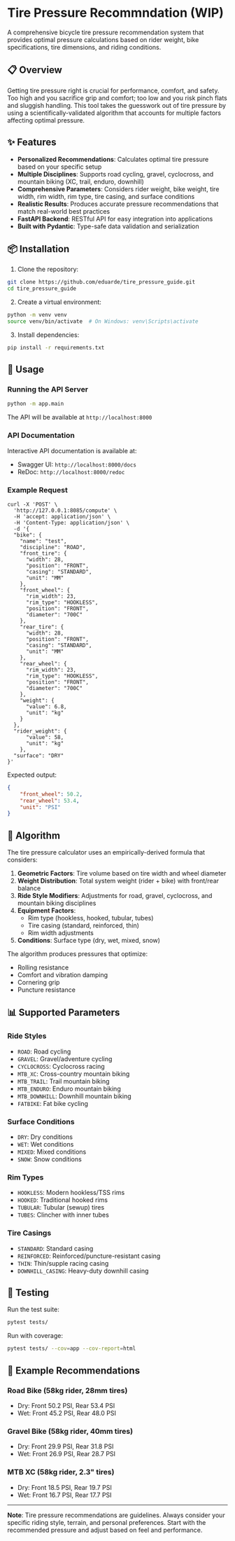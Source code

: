 #  Tire Pressure Recommndation (WIP)

A comprehensive bicycle tire pressure recommendation system that provides optimal pressure calculations based on rider weight, bike specifications, tire dimensions, and riding conditions.

## 📋 Overview

Getting tire pressure right is crucial for performance, comfort, and safety. Too high and you sacrifice grip and comfort; too low and you risk pinch flats and sluggish handling. This tool takes the guesswork out of tire pressure by using a scientifically-validated algorithm that accounts for multiple factors affecting optimal pressure.

## ✨ Features

- **Personalized Recommendations**: Calculates optimal tire pressure based on your specific setup
- **Multiple Disciplines**: Supports road cycling, gravel, cyclocross, and mountain biking (XC, trail, enduro, downhill)
- **Comprehensive Parameters**: Considers rider weight, bike weight, tire width, rim width, rim type, tire casing, and surface conditions
- **Realistic Results**: Produces accurate pressure recommendations that match real-world best practices
- **FastAPI Backend**: RESTful API for easy integration into applications
- **Built with Pydantic**: Type-safe data validation and serialization


## 📦 Installation

1. Clone the repository:
```bash
git clone https://github.com/eduarde/tire_pressure_guide.git
cd tire_pressure_guide
```

2. Create a virtual environment:
```bash
python -m venv venv
source venv/bin/activate  # On Windows: venv\Scripts\activate
```

3. Install dependencies:
```bash
pip install -r requirements.txt
```

## 🚀 Usage

### Running the API Server

```bash
python -m app.main
```

The API will be available at `http://localhost:8000`

### API Documentation

Interactive API documentation is available at:
- Swagger UI: `http://localhost:8000/docs`
- ReDoc: `http://localhost:8000/redoc`

### Example Request

```
curl -X 'POST' \
  'http://127.0.0.1:8085/compute' \
  -H 'accept: application/json' \
  -H 'Content-Type: application/json' \
  -d '{
  "bike": {
    "name": "test",
    "discipline": "ROAD",
    "front_tire": {
      "width": 28,
      "position": "FRONT",
      "casing": "STANDARD",
      "unit": "MM"
    },
    "front_wheel": {
      "rim_width": 23,
      "rim_type": "HOOKLESS",
      "position": "FRONT",
      "diameter": "700C"
    },
    "rear_tire": {
      "width": 28,
      "position": "FRONT",
      "casing": "STANDARD",
      "unit": "MM"
    },
    "rear_wheel": {
      "rim_width": 23,
      "rim_type": "HOOKLESS",
      "position": "FRONT",
      "diameter": "700C"
    },
    "weight": {
      "value": 6.8,
      "unit": "kg"
    }
  },
  "rider_weight": {
      "value": 58,
      "unit": "kg"
    },
  "surface": "DRY"
}'
```


Expected output:
```json
{
    "front_wheel": 50.2,
    "rear_wheel": 53.4,
    "unit": "PSI"
}
```

## 🧮 Algorithm

The tire pressure calculator uses an empirically-derived formula that considers:

1. **Geometric Factors**: Tire volume based on tire width and wheel diameter
2. **Weight Distribution**: Total system weight (rider + bike) with front/rear balance
3. **Ride Style Modifiers**: Adjustments for road, gravel, cyclocross, and mountain biking disciplines
4. **Equipment Factors**: 
   - Rim type (hookless, hooked, tubular, tubes)
   - Tire casing (standard, reinforced, thin)
   - Rim width adjustments
5. **Conditions**: Surface type (dry, wet, mixed, snow)

The algorithm produces pressures that optimize:
- Rolling resistance
- Comfort and vibration damping
- Cornering grip
- Puncture resistance

## 📊 Supported Parameters

### Ride Styles
- `ROAD`: Road cycling
- `GRAVEL`: Gravel/adventure cycling
- `CYCLOCROSS`: Cyclocross racing
- `MTB_XC`: Cross-country mountain biking
- `MTB_TRAIL`: Trail mountain biking
- `MTB_ENDURO`: Enduro mountain biking
- `MTB_DOWNHILL`: Downhill mountain biking
- `FATBIKE`: Fat bike cycling

### Surface Conditions
- `DRY`: Dry conditions
- `WET`: Wet conditions
- `MIXED`: Mixed conditions
- `SNOW`: Snow conditions

### Rim Types
- `HOOKLESS`: Modern hookless/TSS rims
- `HOOKED`: Traditional hooked rims
- `TUBULAR`: Tubular (sewup) tires
- `TUBES`: Clincher with inner tubes

### Tire Casings
- `STANDARD`: Standard casing
- `REINFORCED`: Reinforced/puncture-resistant casing
- `THIN`: Thin/supple racing casing
- `DOWNHILL_CASING`: Heavy-duty downhill casing

## 🧪 Testing

Run the test suite:

```bash
pytest tests/
```

Run with coverage:

```bash
pytest tests/ --cov=app --cov-report=html
```

## 🎯 Example Recommendations

### Road Bike (58kg rider, 28mm tires)
- Dry: Front 50.2 PSI, Rear 53.4 PSI
- Wet: Front 45.2 PSI, Rear 48.0 PSI

### Gravel Bike (58kg rider, 40mm tires)
- Dry: Front 29.9 PSI, Rear 31.8 PSI
- Wet: Front 26.9 PSI, Rear 28.7 PSI

### MTB XC (58kg rider, 2.3" tires)
- Dry: Front 18.5 PSI, Rear 19.7 PSI
- Wet: Front 16.7 PSI, Rear 17.7 PSI


---

**Note**: Tire pressure recommendations are guidelines. Always consider your specific riding style, terrain, and personal preferences. Start with the recommended pressure and adjust based on feel and performance.
